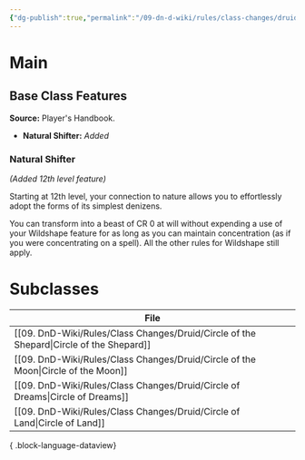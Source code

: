 ```yaml
---
{"dg-publish":true,"permalink":"/09-dn-d-wiki/rules/class-changes/druid/druid/","tags":["class","druid"]}
---
```


# Main
## Base Class Features

**Source:** Player's Handbook.
* **Natural Shifter:** *Added*

### Natural Shifter
*(Added 12th level feature)*

Starting at 12th level, your connection to nature allows you to effortlessly adopt the forms of its simplest denizens. 

You can transform into a beast of CR 0 at will without expending a use of your Wildshape feature for as long as you can maintain concentration (as if you were concentrating on a spell). All the other rules for Wildshape still apply.


# Subclasses
| File                                                                                       |
| ------------------------------------------------------------------------------------------ |
| [[09. DnD-Wiki/Rules/Class Changes/Druid/Circle of the Shepard\|Circle of the Shepard]] |
| [[09. DnD-Wiki/Rules/Class Changes/Druid/Circle of the Moon\|Circle of the Moon]]       |
| [[09. DnD-Wiki/Rules/Class Changes/Druid/Circle of Dreams\|Circle of Dreams]]           |
| [[09. DnD-Wiki/Rules/Class Changes/Druid/Circle of Land\|Circle of Land]]               |

{ .block-language-dataview}





